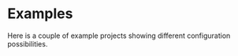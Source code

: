 Examples
========

Here is a couple of example projects showing different configuration possibilities.

